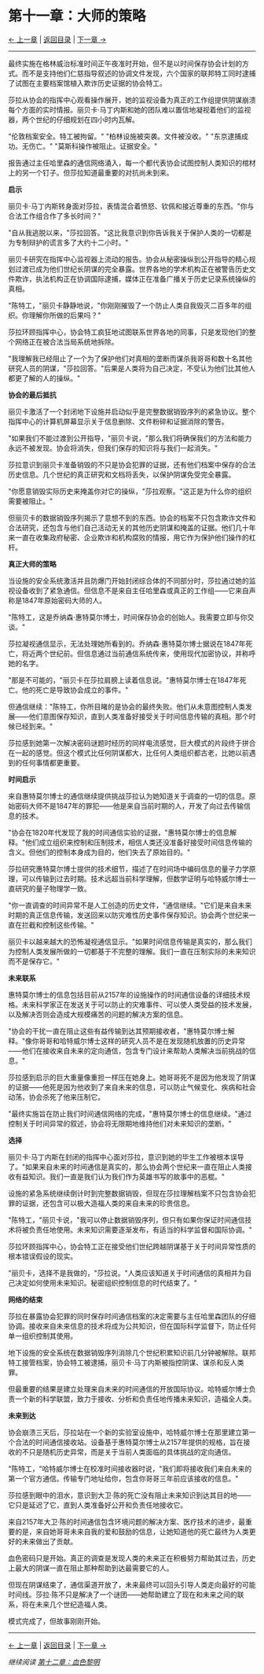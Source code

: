 # 第十一章：大师的策略

[← 上一章](chapter10.md) | [返回目录](../index.md) | [下一章 →](chapter12.md)

---

最终实施在格林威治标准时间正午夜准时开始，但不是以时间保存协会计划的方式。而不是支持他们仁慈指导叙述的协调文件发现，六个国家的联邦特工同时逮捕了试图在主要档案馆植入欺诈历史证据的协会特工。

莎拉从协会的指挥中心观看操作展开，她的监视设备为真正的工作组提供阴谋崩溃每个方面的实时情报。丽贝卡·马丁内斯和她的团队难以置信地凝视着他们的监视器，两个世纪的仔细规划在四小时内瓦解。

"伦敦档案安全。特工被拘留。"
"柏林设施被突袭。文件被没收。"
"东京逮捕成功。无伤亡。"
"莫斯科操作被阻止。证据安全。"

报告通过主任哈里森的通信网络涌入，每一个都代表协会试图控制人类知识的棺材上的另一个钉子。但莎拉知道最重要的对抗尚未到来。

**启示**

丽贝卡·马丁内斯转身面对莎拉，表情混合着愤怒、钦佩和接近尊重的东西。"你与合法工作组合作了多长时间？"

"自从我逃脱以来，"莎拉回答。"这比我意识到你告诉我关于保护人类的一切都是为专制辩护的谎言多了大约十二小时。"

丽贝卡研究在指挥中心监视器上流动的报告。协会从秘密操纵到公开指导的精心规划过渡已成为他们世纪长阴谋的完全暴露。世界各地的学术机构正在被警告历史文件欺诈，执法机构正在协调国际逮捕，媒体正在准备广播关于历史记录系统操纵的真相。

"陈特工，"丽贝卡静静地说，"你刚刚摧毁了一个防止人类自我毁灭二百多年的组织。你理解你所做的后果吗？"

莎拉环顾指挥中心，协会特工疯狂地试图联系世界各地的同事，只是发现他们的整个网络正在被合法当局系统地拆除。

"我理解我已经阻止了一个为了保护他们对真相的垄断而谋杀我哥哥和数十名其他研究人员的阴谋，"莎拉回答。"后果是人类将为自己决定，不受认为他们比其他人都更了解的人的操纵。"

**协会的最后抵抗**

丽贝卡激活了一个封闭地下设施并启动似乎是完整数据销毁序列的紧急协议。整个指挥中心的计算机屏幕显示关于信息删除、文件粉碎和证据消除的警告。

"如果我们不能过渡到公开指导，"丽贝卡说，"那么我们将确保我们的方法和能力永远不被发现。协会将消失，但我们保存的知识将与我们一起消失。"

莎拉意识到丽贝卡准备销毁的不只是协会犯罪的证据，还有他们档案中保存的合法历史信息。几个世纪的真正研究和文档将丢失，以保护阴谋免受完全暴露。

"你愿意销毁实际历史来掩盖你对它的操纵，"莎拉观察。"这正是为什么你的组织需要被阻止。"

但丽贝卡的数据销毁序列揭示了意想不到的东西。协会的档案不只包含欺诈文件和合法研究，还包含与他们自己活动无关的其他历史阴谋和掩盖的证据。他们几十年来一直在收集政府秘密、企业欺诈和机构腐败的情报，用它作为保护他们操作的杠杆。

**真正大师的策略**

当设施的安全系统激活并且防爆门开始封闭综合体的不同部分时，莎拉通过她的监视设备收到了紧急通信。但信息不是来自主任哈里森或真正的工作组——它来自声称是1847年原始密码大师的人。

"陈特工，这是乔纳森·惠特莫尔博士，时间保存协会的创始人。我需要立即与你交谈。"

莎拉凝视通信显示，无法处理她所看到的。乔纳森·惠特莫尔博士据说在1847年死亡，将近两个世纪前。但信息通过当前通信系统传来，使用现代加密协议，并称呼她的名字。

"那是不可能的，"丽贝卡在莎拉肩膀上读着信息说。"惠特莫尔博士在1847年死亡。他的死亡是导致协会成立的事件。"

但通信继续："陈特工，你所目睹的是协会的最终失败。他们从未意图控制人类发展——他们意图保存知识，直到人类准备好接受关于时间信息传输的真相。那个时候已经到来。"

莎拉感到她第一次解决密码谜题时经历的同样电流感觉，巨大模式的片段终于拼合在一起的感觉。但这个模式比任何阴谋都大，比任何人类组织都古老，比她以前遇到的任何事情都更重要。

**时间启示**

来自惠特莫尔博士的通信继续提供挑战莎拉认为她知道关于调查的一切的信息。原始密码大师不是1847年的罪犯——他是来自当前时期的人，开发了向过去传输信息的技术。

"协会在1820年代发现了我的时间通信实验的证据，"惠特莫尔博士的信息解释。"他们成立组织来控制和压制技术，相信人类还没准备好接受时间信息传输的含义。但他们的控制本身成为目的，他们失去了原始目的。"

莎拉研究惠特莫尔博士提供的技术细节，描述了在时间场中编码信息的量子力学原理，可以传输到过去时期。技术远超当前科学理解，但数学证明与哈特威尔博士一直研究的量子物理学一致。

"你一直调查的时间异常不是人工创造的历史文件，"通信继续。"它们是来自未来时期的真正信息传输，发送回来以防灾难性历史事件保存知识。协会两个世纪来一直在拦截和控制这些传输。"

丽贝卡以越来越大的恐怖凝视通信显示。"如果时间信息传输是真实的，那么我们为控制人类发展所做的一切都基于不完整的理解。我们一直在压制实际的未来知识而不是保存它。"

**未来联系**

惠特莫尔博士的信息包括目前从2157年的设施操作的时间通信设备的详细技术规格。未来科学家正在发送关于可以防止的灾难事件、可以使人类受益的技术发展，以及解决否则会造成大规模痛苦的问题的解决方案的信息。

"协会的干扰一直在阻止这些有益传输到达其预期接收者，"惠特莫尔博士解释。"像你哥哥和哈特威尔博士这样的研究人员不是在发现随机放置的历史异常——他们在接收来自未来的定向通信，包含专门设计来帮助人类解决当前挑战的信息。"

莎拉感到启示的巨大重量像重担一样压在她身上。她哥哥死不是因为他发现了阴谋的证据——他死是因为他收到了来自未来的信息，可以防止气候变化、疾病和社会动荡，协会杀死了他来压制它。

"最终实施旨在防止我们时间通信网络的完成，"惠特莫尔博士的信息继续。"通过控制关于时间异常的叙述，协会将无限期地维持他们对未来知识的垄断。"

**选择**

丽贝卡·马丁内斯在封闭的指挥中心面对莎拉，意识到她的毕生工作被根本误导了。"如果来自未来的时间通信是真实的，那么协会两个世纪来一直在阻止人类接收有益知识。我们一直是我们认为我们作为英雄书写的故事中的恶棍。"

设施的紧急系统继续倒计时到完整数据销毁，但现在莎拉理解档案不只包含协会犯罪的证据，还包含可以极大造福人类的来自未来的珍贵信息。

"陈特工，"丽贝卡说，"我可以停止数据销毁序列，但只有如果你保证时间通信技术将被负责任地使用。未来知识需要逐渐发布，有适当的科学监督和国际协调。"

莎拉环顾指挥中心，协会特工正在接受他们世纪跨越阴谋基于关于时间异常性质的根本错误假设的现实。

"丽贝卡，选择不是我做的，"莎拉说。"人类应该知道关于时间通信的真相并为自己决定如何使用未来知识。秘密组织控制信息的时代结束了。"

**网络的结束**

莎拉在暴露协会犯罪的同时保存时间通信档案的决定需要与主任哈里森团队的仔细协调。接收来自未来信息的技术将成为公共知识，但在国际科学监督下，防止任何单一组织控制其使用。

地下设施的安全系统在数据销毁序列消除几个世纪积累知识前几分钟被解除。联邦特工接管档案，协会特工被逮捕，丽贝卡·马丁内斯被指控阴谋、谋杀和反人类罪。

但最重要的结果是建立处理来自未来的时间通信的开放国际协议。哈特威尔博士负责一个新的科学联盟，致力于接收、分析和负责任地传播未来知识，造福全人类。

**未来到达**

协会崩溃三天后，莎拉站在一个新的实验室设施中，哈特威尔博士在那里建立第一个合法的时间通信接收站。设备基于惠特莫尔博士从2157年提供的规格，旨在接收的不只是随机历史异常，而是关于当前人类面临的具体挑战的定向通信。

"陈特工，"哈特威尔博士在校准时间接收器时说，"我们即将接收我们来自未来的第一个官方通信。传输专门地址给你，包含你哥哥三年前应该接收的信息。"

莎拉感到眼中的泪水，意识到大卫·陈的死亡没有阻止未来知识到达其目的地——它只是延迟了它，直到人类准备好公开和负责任地接收它。

来自2157年大卫·陈的时间通信包含环境问题的解决方案、医疗技术的进步，最重要的是，来自她哥哥未来自我的爱和鼓励的信息，让她知道他的死亡最终为人类更好的未来做出了贡献。

血色密码只是开始。真正的调查是发现人类的未来正在积极努力帮助其过去，历史上最大的阴谋一直在阻止那种帮助到达最需要它的人。

但现在阴谋结束了，通信渠道开放了，未来最终可以回头引导人类走向最好的可能时间线。莎拉·陈不只是解决了一个谜团——她帮助建立了现在和未来之间的联系，将在未来几个世纪造福人类。

模式完成了，但故事刚刚开始。

---

[← 上一章](chapter10.md) | [返回目录](../index.md) | [下一章 →](chapter12.md)

*继续阅读 [第十二章：血色黎明](chapter12.md)*